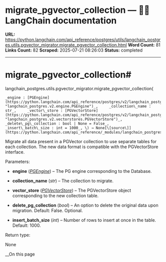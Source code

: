 # migrate_pgvector_collection — 🦜🔗 LangChain  documentation

**URL:** https://python.langchain.com/api_reference/postgres/utils/langchain_postgres.utils.pgvector_migrator.migrate_pgvector_collection.html
**Word Count:** 81
**Links Count:** 82
**Scraped:** 2025-07-21 08:26:03
**Status:** completed

---

# migrate\_pgvector\_collection\#

langchain\_postgres.utils.pgvector\_migrator.migrate\_pgvector\_collection\(

    _engine : [PGEngine](https://python.langchain.com/api_reference/postgres/v2/langchain_postgres.v2.engine.PGEngine.html#langchain_postgres.v2.engine.PGEngine "langchain_postgres.v2.engine.PGEngine")_,     _collection\_name : str_,     _vector\_store : [PGVectorStore](https://python.langchain.com/api_reference/postgres/v2/langchain_postgres.v2.vectorstores.PGVectorStore.html#langchain_postgres.v2.vectorstores.PGVectorStore "langchain_postgres.v2.vectorstores.PGVectorStore")_,     _delete\_pg\_collection : bool | None = False_,     _insert\_batch\_size : int = 1000_, \) → None[\[source\]](https://python.langchain.com/api_reference/_modules/langchain_postgres/utils/pgvector_migrator.html#migrate_pgvector_collection)\#     

Migrate all data present in a PGVector collection to use separate tables for each collection. The new data format is compatible with the PGVectorStore interface.

Parameters:     

  * **engine** \([_PGEngine_](https://python.langchain.com/api_reference/postgres/v2/langchain_postgres.v2.engine.PGEngine.html#langchain_postgres.v2.engine.PGEngine "langchain_postgres.v2.engine.PGEngine")\) – The PG engine corresponding to the Database.

  * **collection\_name** \(_str_\) – The collection to migrate.

  * **vector\_store** \([_PGVectorStore_](https://python.langchain.com/api_reference/postgres/v2/langchain_postgres.v2.vectorstores.PGVectorStore.html#langchain_postgres.v2.vectorstores.PGVectorStore "langchain_postgres.v2.vectorstores.PGVectorStore")\) – The PGVectorStore object corresponding to the new collection table.

  * **delete\_pg\_collection** \(_bool_\) – An option to delete the original data upon migration. Default: False. Optional.

  * **insert\_batch\_size** \(_int_\) – Number of rows to insert at once in the table. Default: 1000.

Return type:     

None

__On this page